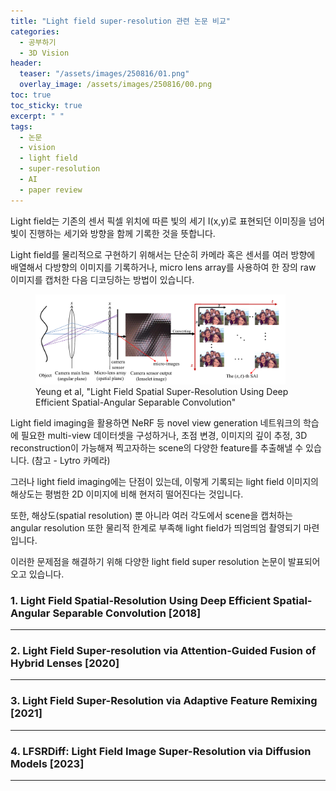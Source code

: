 ```yaml
---
title: "Light field super-resolution 관련 논문 비교"
categories:
  - 공부하기
  - 3D Vision
header:
  teaser: "/assets/images/250816/01.png"
  overlay_image: /assets/images/250816/00.png
toc: true
toc_sticky: true
excerpt: " "
tags:
  - 논문
  - vision
  - light field
  - super-resolution
  - AI
  - paper review
---
```


Light field는 기존의 센서 픽셀 위치에 따른 빛의 세기 I(x,y)로 표현되던 이미징을 넘어 빛이 진행하는 세기와 방향을 함께 기록한 것을 뜻합니다. 

Light field를 물리적으로 구현하기 위해서는 단순히 카메라 혹은 센서를 여러 방향에 배열해서 다방향의 이미지를 기록하거나, micro lens array를 사용하여 한 장의 raw 이미지를 캡처한 다음 디코딩하는 방법이 있습니다.

<figure>
    <img src="/assets/images/250816/03.png" alt="light field 원리" width="400" />
    <figcaption>Yeung et al, "Light Field Spatial Super-Resolution Using Deep
Efficient Spatial-Angular Separable Convolution"</figcaption>
</figure>


Light field imaging을 활용하면 NeRF 등 novel view generation 네트워크의 학습에 필요한 multi-view 데이터셋을 구성하거나, 초점 변경, 이미지의 깊이 추정, 3D reconstruction이 가능해져 찍고자하는 scene의 다양한 feature를 추출해낼 수 있습니다. (참고 - Lytro 카메라)

그러나 light field imaging에는 단점이 있는데, 이렇게 기록되는 light field 이미지의 해상도는 평범한 2D 이미지에 비해 현저히 떨어진다는 것입니다. 

또한, 해상도(spatial resolution) 뿐 아니라 여러 각도에서 scene을 캡처하는 angular resolution 또한 물리적 한계로 부족해 light field가 띄엄띄엄 촬영되기 마련입니다.

이러한 문제점을 해결하기 위해 다양한 light field super resolution 논문이 발표되어오고 있습니다. 

### 1. Light Field Spatial-Resolution Using Deep Efficient Spatial-Angular Separable Convolution [2018]
---


### 2. Light Field Super-resolution via Attention-Guided Fusion of Hybrid Lenses [2020]
---

### 3. Light Field Super-Resolution via Adaptive Feature Remixing [2021]
---

### 4. LFSRDiff: Light Field Image Super-Resolution via Diffusion Models [2023]
---

